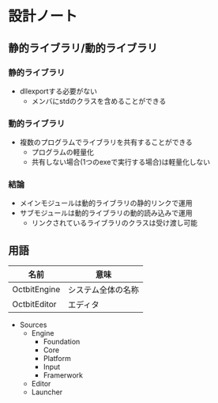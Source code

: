 # 設計ノート

## 静的ライブラリ/動的ライブラリ
### 静的ライブラリ
* dllexportする必要がない
  * メンバにstdのクラスを含めることができる

### 動的ライブラリ
* 複数のプログラムでライブラリを共有することができる
  * プログラムの軽量化
  * 共有しない場合(1つのexeで実行する場合)は軽量化しない

### 結論
* メインモジュールは動的ライブラリの静的リンクで運用
* サブモジュールは動的ライブラリの動的読み込みで運用
  * リンクされているライブラリのクラスは受け渡し可能
  
## 用語
|名前|意味
|---|---|
|OctbitEngine|システム全体の名称|
|OctbitEditor|エディタ|


* Sources
  * Engine
    * Foundation
    * Core
    * Platform
    * Input
    * Framerwork
  * Editor
  * Launcher